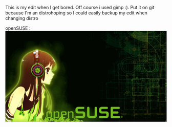 This is my edit when I get bored. Off course i used gimp :). Put it on git because I'm an distrohoping so I could easily backup my edit when changing distro 

openSUSE :
![Alt text](https://github.com/hifzhil/my_edit_gimp/blob/main/openSUSE/wallpaper_girl.png)

